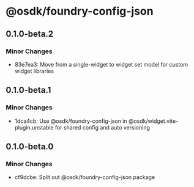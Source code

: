 # @osdk/foundry-config-json

## 0.1.0-beta.2

### Minor Changes

- 83e7ea3: Move from a single-widget to widget set model for custom widget libraries

## 0.1.0-beta.1

### Minor Changes

- 1dca4cb: Use @osdk/foundry-config-json in @osdk/widget.vite-plugin.unstable for shared config and auto versioning

## 0.1.0-beta.0

### Minor Changes

- cf9dcbe: Split out @osdk/foundry-config-json package
